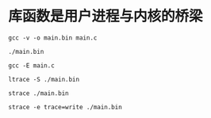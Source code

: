 # 库函数是用户进程与内核的桥梁

```
gcc -v -o main.bin main.c
```

```
./main.bin
```

```
gcc -E main.c
```


```
ltrace -S ./main.bin
```

```
strace ./main.bin

strace -e trace=write ./main.bin
```
